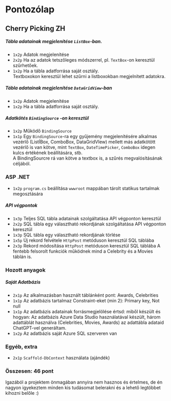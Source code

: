 ﻿# Pontozólap

## Cherry Picking	ZH

##### Tábla adatainak megjelenítése `ListBox`-ban. 

- `1x2p` Adatok  megjelenítése
- `2x2p` Ha az adatok tetszőleges módszerrel, pl. `TextBox`-on keresztül szűrhetőek. 
- `1x2p` Ha a tábla adatforrása saját osztály.  
Textboxokon keresztül lehet szűrni a listboxokban megjelnített adatokra.

##### Tábla adatainak megjelenítése `DataGridView`-ban 

- `1x2p` Adatok  megjelenítése
- `1x2p` Ha a tábla adatforrása saját osztály.  

##### Adatkötés `BindingSource` -on keresztül

- `1x2p` Működő  `BindingSource`
- `1x1p` Egy `BindingSource`-ra egy gyűjemény megjelenítésére alkalmas vezérlő (ListÍBox, ComboBox, DataGridVIew) mellett más adatkötött vezérlő is van kötve, mint `TextBox`, `DateTimePicker`, `ComboBox` idegen kulcs értékének beállítására, stb.  
A BindingSourcre rá van kötve a textbox is, a szűrés megvalósításának céljából.


### ASP .NET 

- `1x2p`  `program.cs` beállítása `wwwroot` mappában tárolt statikus tartalmak megosztására

##### API végpontok

- `1x3p` Teljes SQL tábla adatainak szolgáltatása API végponton keresztül 
- `2x2p` SQL tábla egy választható rekordjának szolgáltatása API végponton keresztül
- `1x3p` SQL tábla egy választható rekordjának törlése 
- `1x5p` Új rekord felvétele `HttpPost` metóduson keresztül SQL táblába 
- `2x3p` Rekord módosítása `HttpPost` metóduson keresztül SQL táblába
A fentebb felsorolt funkciók működnek mind a Celebrity és a Movies táblán is.

### Hozott anyagok

##### Saját Adatbázis

- `2x1p` Az alkalmazásban használt táblánként pont: Awards, Celebrities
- `1x1p` Az adatbázis tartalmaz Constraint-eket (min 2): Primary key, Not null
- `1x1p` Az adatbázis adatainak forrásmegjelölése értsd: miből készült és hogyan: Az adatbázis Azure Data Studio használatával készült, három adattáblát használva (Celebrities, Movies, Awards) az adattábla adataid ChatGPT-vel generáltam.
- `1x2p` Az adatbázis saját Azure SQL szerveren van

### Egyéb, extra

- `2x1p`  `Scaffold-DbContext` használata (ajándék)

### Összesen: 46 pont
Igazából a projektem önmagában annyira nem hasznos és értelmes, de én nagyon igyekeztem minden kis tudásomat belerakni és a lehető legtöbbet kihozni belőle :)
